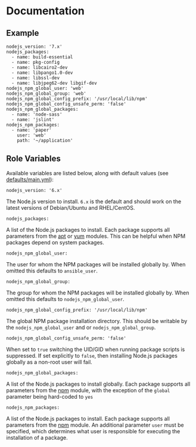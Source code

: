 # Documentation

## Example

```
nodejs_version: '7.x'
nodejs_packages:
  - name: build-essential
  - name: pkg-config
  - name: libcairo2-dev
  - name: libpango1.0-dev
  - name: libssl-dev
  - name: libjpeg62-dev libgif-dev
nodejs_npm_global_user: 'web'
nodejs_npm_global_group: 'web'
nodejs_npm_global_config_prefix: '/usr/local/lib/npm'
nodejs_npm_global_config_unsafe_perm: 'false'
nodejs_npm_global_packages:
  - name: 'node-sass'
  - name: 'jslint'
nodejs_npm_packages:
  - name: 'paper'
    user: 'web'
    path: '~/application'
```

## Role Variables

Available variables are listed below, along with default values (see [defaults/main.yml](/defaults/main.yml)):

```
nodejs_version: '6.x'
```

The Node.js version to install. `6.x` is the default and should work on the latest versions of
Debian/Ubuntu and RHEL/CentOS.

```
nodejs_packages:
```

A list of the Node.js packages to install. Each package supports all parameters from the
[apt](http://docs.ansible.com/ansible/apt_module.html) or [yum](http://docs.ansible.com/ansible/yum_module.html) modules.
This can be helpful when NPM packages depend on system packages.

```
nodejs_npm_global_user:
```

The user for whom the NPM packages will be installed globally by. When omitted this defaults to `ansible_user`.

```
nodejs_npm_global_group:
```

The group for whom the NPM packages will be installed globally by. When omitted this defaults to `nodejs_npm_global_user`.

```
nodejs_npm_global_config_prefix: '/usr/local/lib/npm'
```

The global NPM package installation directory. This should be writable by the `nodejs_npm_global_user` and or `nodejs_npm_global_group`.

```
nodejs_npm_global_config_unsafe_perm: 'false'
```

When set to `true` switching the UID/GID when running package scripts is suppressed. If set explicitly to
`false`, then installing Node.js packages globally as a non-root user will fail.

```
nodejs_npm_global_packages:
```

A list of the Node.js packages to install globally. Each package supports all parameters from the
[npm](http://docs.ansible.com/ansible/npm_module.html) module, with the exception of the `global`
parameter being hard-coded to `yes`

```
nodejs_npm_packages:
```

A list of the Node.js packages to install. Each package supports all parameters from the
[npm](http://docs.ansible.com/ansible/npm_module.html) module. An additional parameter `user` must be
specified, which determines what user is responsible for executing the installation of a package.
